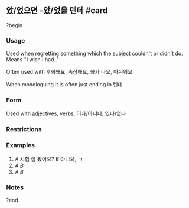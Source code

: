 ## 았/었으면 -았/었을 텐데 #card
?begin
### Usage
Used when regretting something which the subject couldn't or didn't do. Means "I wish I had.."

Often used with 후회돼요, 속상해요, 화가 나요, 아쉬워요

When monologuing it is often just ending in 텐데
### Form
Used with adjectives, verbs, 이다/아니다, 있다/없다
### Restrictions
### Examples
1.  *A* 시험 잘 봤어요?
    *B* 아니요, ㄱ
2.  *A*
    *B*
3.  *A*
    *B*
### Notes
?end
